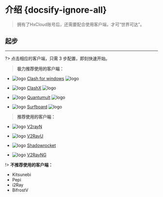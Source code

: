 # 介绍 {docsify-ignore-all}
> 拥有了HxCloud账号后，还需要配合使用客户端，才可“世界可达”。

## 起步
------------------
?> 点击相应的客户端，只需 3 步配置，即刻快速开始。

> **极力推荐使用的客户端：**

* ![logo](./static/img/client/win.svg ':size=20x20') [Clash for windows](clash) ![logo](./static/img/hot.gif ':size=12x20') 
* ![logo](./static/img/client/apple.svg ':size=20x20') [ClashX](clashx) ![logo](./static/img/hot.gif ':size=12x20')

* ![logo](./static/img/client/ios.svg ':size=20x20') [Quantumult](quantumult) ![logo](./static/img/hot.gif ':size=12x20')

* ![logo](./static/img/client/android.svg ':size=20x20') [Surfboard](surfboard) ![logo](./static/img/hot.gif ':size=12x20') 

> **推荐使用的客户端：**

* ![logo](./static/img/client/win.svg ':size=20x20') [V2rayN](v2rayN) 

* ![logo](./static/img/client/apple.svg ':size=20x20') [V2RayU](v2rayu) 

* ![logo](./static/img/client/ios.svg ':size=20x20') [Shadowrocket](shadowrocket) 

* ![logo](./static/img/client/android.svg ':size=20x20') [V2RayNG](v2rayng) 

!> **不推荐使用的客户端：**
* Kitsunebi 
* Pepi 
* i2Ray  
* BifrostV








